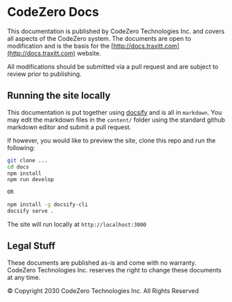# CodeZero Docs #

This documentation is published by CodeZero Technologies Inc. and covers all aspects of the CodeZero system. The documents are open to modification and is the basis for the [http://docs.traxitt.com](http://docs.traxitt.com) website.

All modifications should be submitted via a pull request and are subject to review prior to publishing.

## Running the site locally ##

This documentation is put together using [docsify](docsifyjs.com) and is all in `markdown`. You may edit the markdown files in the `content/` folder using the standard github markdown editor and submit a pull request.

If however, you would like to preview the site, clone this repo and run the following:

``` bash
git clone ...
cd docs
npm install
npm run develop

OR

npm install -g docsify-cli
docsify serve .
```

The site will run locally at `http://localhost:3000`

## Legal Stuff ##

These documents are published as-is and come with no warranty. CodeZero Technologies Inc. reserves the right to change these documents at any time.

© Copyright 2030 CodeZero Technologies Inc. All Rights Reserved
